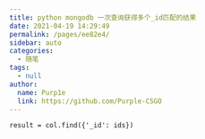 ```yaml
---
title: python mongodb 一次查询获得多个_id匹配的结果
date: 2021-04-19 14:29:49
permalink: /pages/ee82e4/
sidebar: auto
categories: 
  - 随笔
tags: 
  - null
author: 
  name: Purp1e
  link: https://github.com/Purple-CSGO
---
```

```
result = col.find({'_id': ids})
```